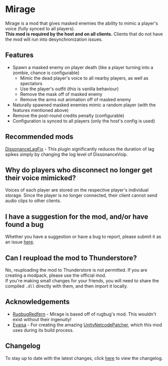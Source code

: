# Mirage

Mirage is a mod that gives masked enemies the ability to mimic a player's voice (fully synced to all players).  
**This mod is required by the host and on all clients.** Clients that do not have the mod will run into desynchronization issues.

## Features

- Spawn a masked enemy on player death (like a player turning into a zombie, chance is configurable)
   - Mimic the dead player's voice to all nearby players, as well as spectators
   - Use the player's outfit (this is vanilla behaviour)
   - Remove the mask off of masked enemy
   - Remove the arms out animation off of masked enemy
- Naturally spawned masked enemies mimic a random player (with the features mentioned above)
- Remove the post-round credits penalty (configurable)
- Configuration is synced to all players (only the host's config is used)

## Recommended mods

[DissonanceLagFix](https://thunderstore.io/c/lethal-company/p/linkoid/DissonanceLagFix/) - This plugin significantly reduces the duration of lag spikes simply by changing the log level of DissonanceVoip.

## Why do players who disconnect no longer get their voice mimicked?

Voices of each player are stored on the respective player's individual storage. Since
the player is no longer connected, their client cannot send audio clips to other clients.

##  I have a suggestion for the mod, and/or have found a bug

Whether you have a suggestion or have a bug to report, please submit it as an issue [here](https://github.com/qwbarch/lc-mirage/issues/new).

## Can I reupload the mod to Thunderstore?

No, reuploading the mod to Thunderstore is not permitted. If you are creating a modpack, please use the official mod.  
If you're making small changes for your friends, you will need to share the compiled ``.dll`` directly with them, and then import it locally.

## Acknowledgements

- [RugbugRedfern](https://rugbug.net) - Mirage is based off of rugbug's mod. This wouldn't exist without their ingenuity!
- [Evaisa](https://github.com/EvaisaDev) - For creating the amazing [UnityNetcodePatcher](https://github.com/EvaisaDev/UnityNetcodePatcher), which this mod uses during its build process.

## Changelog

To stay up to date with the latest changes, click [here](https://thunderstore.io/c/lethal-company/p/qwbarch/Mirage/changelog) to view the changelog.
